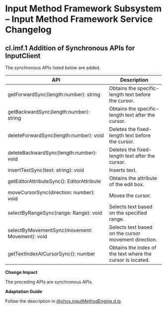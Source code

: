 # Input Method Framework Subsystem – Input Method Framework Service Changelog

## cl.imf.1 Addition of Synchronous APIs for InputClient

The synchronous APIs listed below are added.

| API                                          | Description                    |
| ---------------------------------------------- | ------------------------ |
| getForwardSync(length:number): string          | Obtains the specific-length text before the cursor.|
| getBackwardSync(length:number): string         | Obtains the specific-length text after the cursor.|
| deleteForwardSync(length:number): void         | Deletes the fixed-length text before the cursor.|
| deleteBackwardSync(length:number): void        | Deletes the fixed-length text after the cursor.|
| insertTextSync(text: string): void             | Inserts text.                |
| getEditorAttributeSync(): EditorAttribute      | Obtains the attribute of the edit box.        |
| moveCursorSync(direction: number): void        | Moves the cursor.                |
| selectByRangeSync(range: Range): void          | Selects text based on the specified range.    |
| selectByMovementSync(movement: Movement): void | Selects text based on the cursor movement direction.|
| getTextIndexAtCursorSync(): number             | Obtains the index of the text where the cursor is located.|

**Change Impact**

The preceding APIs are synchronous APIs.

**Adaptation Guide**

Follow the description in [@ohos.inputMethodEngine.d.ts](../../../application-dev/reference/apis/js-apis-inputmethodengine.md)
